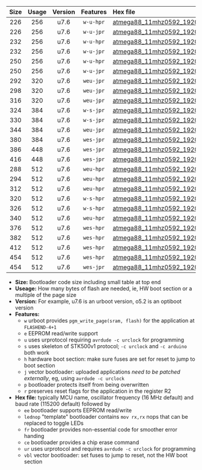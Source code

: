 |Size|Usage|Version|Features|Hex file|
|:-:|:-:|:-:|:-:|:--|
|226|256|u7.6|`w-u-hpr`|[atmega88_11mhz0592_19200bps_ur.hex](https://raw.githubusercontent.com/stefanrueger/urboot/main/atmega88_11mhz0592_19200bps_ur.hex)|
|226|256|u7.6|`w-u-jpr`|[atmega88_11mhz0592_19200bps_ur_vbl.hex](https://raw.githubusercontent.com/stefanrueger/urboot/main/atmega88_11mhz0592_19200bps_ur_vbl.hex)|
|232|256|u7.6|`w-u-hpr`|[atmega88_11mhz0592_19200bps_lednop_ur.hex](https://raw.githubusercontent.com/stefanrueger/urboot/main/atmega88_11mhz0592_19200bps_lednop_ur.hex)|
|232|256|u7.6|`w-u-jpr`|[atmega88_11mhz0592_19200bps_lednop_ur_vbl.hex](https://raw.githubusercontent.com/stefanrueger/urboot/main/atmega88_11mhz0592_19200bps_lednop_ur_vbl.hex)|
|250|256|u7.6|`w-u-hpr`|[atmega88_11mhz0592_19200bps_lednop_fr_ur.hex](https://raw.githubusercontent.com/stefanrueger/urboot/main/atmega88_11mhz0592_19200bps_lednop_fr_ur.hex)|
|250|256|u7.6|`w-u-jpr`|[atmega88_11mhz0592_19200bps_lednop_fr_ur_vbl.hex](https://raw.githubusercontent.com/stefanrueger/urboot/main/atmega88_11mhz0592_19200bps_lednop_fr_ur_vbl.hex)|
|292|320|u7.6|`weu-jpr`|[atmega88_11mhz0592_19200bps_ee_ur_vbl.hex](https://raw.githubusercontent.com/stefanrueger/urboot/main/atmega88_11mhz0592_19200bps_ee_ur_vbl.hex)|
|298|320|u7.6|`weu-jpr`|[atmega88_11mhz0592_19200bps_ee_lednop_ur_vbl.hex](https://raw.githubusercontent.com/stefanrueger/urboot/main/atmega88_11mhz0592_19200bps_ee_lednop_ur_vbl.hex)|
|316|320|u7.6|`weu-jpr`|[atmega88_11mhz0592_19200bps_ee_lednop_fr_ur_vbl.hex](https://raw.githubusercontent.com/stefanrueger/urboot/main/atmega88_11mhz0592_19200bps_ee_lednop_fr_ur_vbl.hex)|
|324|384|u7.6|`w-s-jpr`|[atmega88_11mhz0592_19200bps_vbl.hex](https://raw.githubusercontent.com/stefanrueger/urboot/main/atmega88_11mhz0592_19200bps_vbl.hex)|
|330|384|u7.6|`w-s-jpr`|[atmega88_11mhz0592_19200bps_lednop_vbl.hex](https://raw.githubusercontent.com/stefanrueger/urboot/main/atmega88_11mhz0592_19200bps_lednop_vbl.hex)|
|344|384|u7.6|`weu-jpr`|[atmega88_11mhz0592_19200bps_ee_lednop_fr_ce_ur_vbl.hex](https://raw.githubusercontent.com/stefanrueger/urboot/main/atmega88_11mhz0592_19200bps_ee_lednop_fr_ce_ur_vbl.hex)|
|380|384|u7.6|`wes-jpr`|[atmega88_11mhz0592_19200bps_ee_vbl.hex](https://raw.githubusercontent.com/stefanrueger/urboot/main/atmega88_11mhz0592_19200bps_ee_vbl.hex)|
|386|448|u7.6|`wes-jpr`|[atmega88_11mhz0592_19200bps_ee_lednop_vbl.hex](https://raw.githubusercontent.com/stefanrueger/urboot/main/atmega88_11mhz0592_19200bps_ee_lednop_vbl.hex)|
|416|448|u7.6|`wes-jpr`|[atmega88_11mhz0592_19200bps_ee_lednop_fr_vbl.hex](https://raw.githubusercontent.com/stefanrueger/urboot/main/atmega88_11mhz0592_19200bps_ee_lednop_fr_vbl.hex)|
|288|512|u7.6|`weu-hpr`|[atmega88_11mhz0592_19200bps_ee_ur.hex](https://raw.githubusercontent.com/stefanrueger/urboot/main/atmega88_11mhz0592_19200bps_ee_ur.hex)|
|294|512|u7.6|`weu-hpr`|[atmega88_11mhz0592_19200bps_ee_lednop_ur.hex](https://raw.githubusercontent.com/stefanrueger/urboot/main/atmega88_11mhz0592_19200bps_ee_lednop_ur.hex)|
|312|512|u7.6|`weu-hpr`|[atmega88_11mhz0592_19200bps_ee_lednop_fr_ur.hex](https://raw.githubusercontent.com/stefanrueger/urboot/main/atmega88_11mhz0592_19200bps_ee_lednop_fr_ur.hex)|
|320|512|u7.6|`w-s-hpr`|[atmega88_11mhz0592_19200bps.hex](https://raw.githubusercontent.com/stefanrueger/urboot/main/atmega88_11mhz0592_19200bps.hex)|
|326|512|u7.6|`w-s-hpr`|[atmega88_11mhz0592_19200bps_lednop.hex](https://raw.githubusercontent.com/stefanrueger/urboot/main/atmega88_11mhz0592_19200bps_lednop.hex)|
|340|512|u7.6|`weu-hpr`|[atmega88_11mhz0592_19200bps_ee_lednop_fr_ce_ur.hex](https://raw.githubusercontent.com/stefanrueger/urboot/main/atmega88_11mhz0592_19200bps_ee_lednop_fr_ce_ur.hex)|
|376|512|u7.6|`wes-hpr`|[atmega88_11mhz0592_19200bps_ee.hex](https://raw.githubusercontent.com/stefanrueger/urboot/main/atmega88_11mhz0592_19200bps_ee.hex)|
|382|512|u7.6|`wes-hpr`|[atmega88_11mhz0592_19200bps_ee_lednop.hex](https://raw.githubusercontent.com/stefanrueger/urboot/main/atmega88_11mhz0592_19200bps_ee_lednop.hex)|
|412|512|u7.6|`wes-hpr`|[atmega88_11mhz0592_19200bps_ee_lednop_fr.hex](https://raw.githubusercontent.com/stefanrueger/urboot/main/atmega88_11mhz0592_19200bps_ee_lednop_fr.hex)|
|454|512|u7.6|`wes-hpr`|[atmega88_11mhz0592_19200bps_ee_lednop_fr_ce.hex](https://raw.githubusercontent.com/stefanrueger/urboot/main/atmega88_11mhz0592_19200bps_ee_lednop_fr_ce.hex)|
|454|512|u7.6|`wes-jpr`|[atmega88_11mhz0592_19200bps_ee_lednop_fr_ce_vbl.hex](https://raw.githubusercontent.com/stefanrueger/urboot/main/atmega88_11mhz0592_19200bps_ee_lednop_fr_ce_vbl.hex)|

- **Size:** Bootloader code size including small table at top end
- **Useage:** How many bytes of flash are needed, ie, HW boot section or a multiple of the page size
- **Version:** For example, u7.6 is an urboot version, o5.2 is an optiboot version
- **Features:**
  + `w` urboot provides `pgm_write_page(sram, flash)` for the application at `FLASHEND-4+1`
  + `e` EEPROM read/write support
  + `u` uses urprotocol requiring `avrdude -c urclock` for programming
  + `s` uses skeleton of STK500v1 protocol; `-c urclock` and `-c arduino` both work
  + `h` hardware boot section: make sure fuses are set for reset to jump to boot section
  + `j` vector bootloader: uploaded applications *need to be patched externally*, eg, using `avrdude -c urclock`
  + `p` bootloader protects itself from being overwritten
  + `r` preserves reset flags for the application in the register R2
- **Hex file:** typically MCU name, oscillator frequency (16 MHz default) and baud rate (115200 default) followed by
  + `ee` bootloader supports EEPROM read/write
  + `lednop` "template" bootloader contains `mov rx,rx` nops that can be replaced to toggle LEDs
  + `fr` bootloader provides non-essential code for smoother error handing
  + `ce` bootloader provides a chip erase command
  + `ur` uses urprotocol and requires `avrdude -c urclock` for programming
  + `vbl` vector bootloader: set fuses to jump to reset, not the HW boot section
